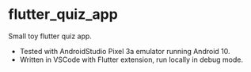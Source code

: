 # flutter_quiz_app
Small toy flutter quiz app. 

* Tested with AndroidStudio Pixel 3a emulator running Android 10.
* Written in VSCode with Flutter extension, run locally in debug mode. 
